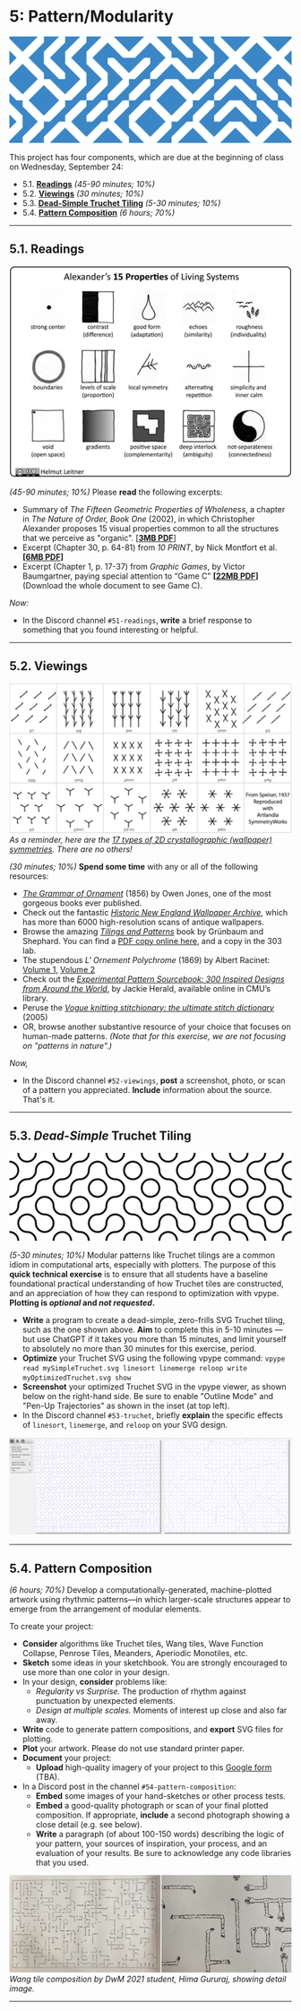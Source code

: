 # 5: Pattern/Modularity

![10-print.png](img/10-print.png)

This project has four components, which are due at the beginning of class on Wednesday, September 24:

* 5.1. [**Readings**](#51-readings) *(45-90 minutes; 10%)*
* 5.2. [**Viewings**](#52-viewings) *(30 minutes; 10%)*
* 5.3. [**Dead-Simple Truchet Tiling**](#53-dead-simple-truchet-tiling) *(5-30 minutes; 10%)*
* 5.4. [**Pattern Composition**](#54-pattern-composition) *(6 hours; 70%)* 




---

## 5.1. Readings

![alexander_properties.png](img/alexander_properties.png)

*(45-90 minutes; 10%)* Please **read** the following excerpts:


* Summary of *The Fifteen Geometric Properties of Wholeness*, a chapter in *The Nature of Order, Book One* (2002), in which Christopher Alexander proposes 15 visual properties common to all the structures that we perceive as "organic". [[**3MB PDF**](https://github.com/golanlevin/DrawingWithMachines/blob/main/readings/alexander-15-properties-summary.pdf)]
* Excerpt (Chapter 30, p. 64-81) from *10 PRINT*, by Nick Montfort et al. **[[6MB PDF](https://github.com/golanlevin/lectures/blob/master/lecture_pattern/img/10_print_excerpt_moln.pdf)]**
* Excerpt (Chapter 1, p. 17-37) from *Graphic Games*, by Victor Baumgartner, paying special attention to “Game C” **[[22MB PDF](https://github.com/golanlevin/lectures/blob/master/lecture_pattern/img/graphic_games_ch1.pdf)]** (Download the whole document to see Game C).

*Now:*

* In the Discord channel `#51-readings`, **write** a brief response to something that you found interesting or helpful.

---

## 5.2. Viewings

![17-symmetries.png](img/17-symmetries.png)<br/>*As a reminder, here are the [17 types of 2D crystallographic (wallpaper) symmetries](https://blog.artlandia.com/the-simplest-diagram-of-the-17-symmetry-types-ever/). There are no others!*

*(30 minutes; 10%)* **Spend some time** with any or all of the following resources: 

* [*The Grammar of Ornament*](https://archive.org/details/grammarornament00Jone) (1856) by Owen Jones, one of the most gorgeous books ever published.
* Check out the fantastic [*Historic New England Wallpaper Archive*](https://www.historicnewengland.org/explore/collections-access/wallpaper/), which has more than 6000 high-resolution scans of antique wallpapers.
* Browse the amazing [*Tilings and Patterns*](https://archive.org/details/isbn_0716711931) book by Grünbaum and Shephard. You can find a [PDF copy online here](https://archive.org/details/isbn_0716711931), and a copy in the 303 lab. 
* The stupendous *L' Ornement Polychrome* (1869) by Albert Racinet: [Volume 1](https://archive.org/details/l-ornement-polychrome-cent-planches-en-...-racinet-albert-bpt-6k-1512059w/mode/2up), [Volume 2](https://archive.org/details/l-ornement-polychrome-cent-planches-en-...-racinet-albert-bpt-6k-1512061z/mode/2up)
* Check out the [*Experimental Pattern Sourcebook: 300 Inspired Designs from Around the World*](https://ebookcentral.proquest.com/lib/cm/detail.action?pq-origsite=primo&docID=3399705), by Jackie Herald, available online in CMU’s library.
* Peruse the [*Vogue knitting stitchionary: the ultimate stitch dictionary*](https://archive.org/details/vogueknittingsti0000unse/mode/2up) (2005)
* OR, browse another substantive resource of your choice that focuses on human-made patterns. *(Note that for this exercise, we are not focusing on "patterns in nature".)*

*Now,*

* In the Discord channel `#52-viewings`, **post** a screenshot, photo, or scan of a pattern you appreciated. **Include** information about the source. That's it.  

---

## 5.3. *Dead-Simple* Truchet Tiling

![simple_truchet.png](img/simple_truchet.png)

*(5-30 minutes; 10%)* Modular patterns like Truchet tilings are a common idiom in computational arts, especially with plotters. The purpose of this **quick technical exercise** is to ensure that all students have a baseline foundational practical understanding of how Truchet tiles are constructed, and an appreciation of how they can respond to optimization with vpype. **Plotting is *optional* and *not requested*.**

* **Write** a program to create a dead-simple, zero-frills SVG Truchet tiling, such as the one shown above. **Aim** to complete this in 5-10 minutes — but use ChatGPT if it takes you more than 15 minutes, and limit yourself to absolutely no more than 30 minutes for this exercise, period. 
* **Optimize** your Truchet SVG using the following vpype command: `vpype read mySimpleTruchet.svg linesort linemerge reloop write myOptimizedTruchet.svg show`
* **Screenshot** your optimized Truchet SVG in the vpype viewer, as shown below on the right-hand side. Be sure to enable "Outline Mode" and "Pen-Up Trajectories" as shown in the inset (at top left). 
* In the Discord channel `#53-truchet`, briefly **explain** the specific effects of `linesort`, `linemerge`, and `reloop` on your SVG design. 

![truchet-vpype-work.png](img/truchet-vpype-work.png)

---

## 5.4. Pattern Composition


*(6 hours; 70%)* Develop a computationally-generated, machine-plotted artwork using rhythmic patterns—in which larger-scale structures appear to emerge from the arrangement of modular elements.

To create your project:

* **Consider** algorithms like Truchet tiles, Wang tiles, Wave Function Collapse, Penrose Tiles, Meanders, Aperiodic Monotiles, etc.
* **Sketch** some ideas in your sketchbook. You are strongly encouraged to use more than one color in your design. 
* In your design, **consider** problems like:
	* *Regularity vs Surprise.* The production of rhythm against punctuation by unexpected elements.
	* *Design at multiple scales.* Moments of interest up close and also far away. 
* **Write** code to generate pattern compositions, and **export** SVG files for plotting.
* **Plot** your artwork. Please do not use standard printer paper.
* **Document** your project: 
	* **Upload** high-quality imagery of your project to this [Google form]() (TBA). 
* In a Discord post in the channel `#54-pattern-composition`:
	* **Embed** some images of your hand-sketches or other process tests.
	* **Embed** a good-quality photograph or scan of your final plotted composition. If appropriate, **include** a second photograph showing a close detail (e.g. see below). 
	* **Write** a paragraph (of about 100-150 words) describing the logic of your pattern, your sources of inspiration, your process, and an evaluation of your results. Be sure to acknowledge any code libraries that you used.


![himalini_gururaj.jpg](img/himalini_gururaj.jpg)<br />*Wang tile composition by DwM 2021 student, Hima Gururaj, showing detail image.*

---

<!-- 

* https://blog.garritys.org/2012/01/path-tile-games.html
* https://n-e-r-v-o-u-s.com/blog/?p=9333
* https://www.wired.com/2011/09/tsuro-the-game-of-the-path-is-the-game-for-you/
* https://www.johansivertsen.com/post/monotile/
* https://www.google.com/search?q=einstein+truchet+tiles&sca_esv=4c66011f2d283160&udm=2&biw=1392&bih=887&ei=qBeNaNnfEYmr5NoPhKXssAc&ved=0ahUKEwjZ0-6xruqOAxWJFVkFHYQSG3YQ4dUDCBE&uact=5&oq=einstein+truchet+tiles&gs_lp=EgNpbWciFmVpbnN0ZWluIHRydWNoZXQgdGlsZXNIpxRQoQdYnxFwAngAkAEAmAFHoAGOBKoBATi4AQPIAQD4AQGYAgCgAgCYAwCIBgGSBwCgB-gCsgcAuAcAwgcAyAcA&sclient=img#vhid=GK7Or134-DNyyM&vssid=mosaic

-->

<!-- 
PAST VERSIONS: 
https://courses.ideate.cmu.edu/60-428/f2021/index.html%3Fp=1184.html
-->